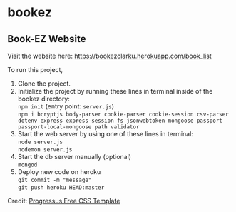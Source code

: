 # bookez
## Book-EZ Website
Visit the website here: https://bookezclarku.herokuapp.com/book_list  


To run this project, 
1. Clone the project.
2. Initialize the project by running these lines in terminal inside of the bookez directory:  
`npm init`  (entry point: `server.js`)  
`npm i bcryptjs body-parser cookie-parser cookie-session csv-parser dotenv express express-session fs jsonwebtoken mongoose passport passport-local-mongoose path validator`  
3. Start the web server by using one of these lines in terminal:  
`node server.js`  
`nodemon server.js`
4. Start the db server manually (optional)  
`mongod`
5. Deploy new code on heroku  
`git commit -m "message"`  
`git push heroku HEAD:master`
    
Credit: [Progressus Free CSS Template](https://www.free-css.com/free-css-templates/page273/progressus)

